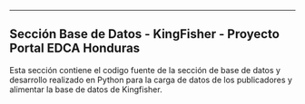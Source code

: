 --------------------------------------------------------------------
Sección Base de Datos - KingFisher - Proyecto Portal EDCA Honduras
--------------------------------------------------------------------
Esta sección contiene el codigo fuente de la sección de base de datos y desarrollo realizado en Python para la carga de datos de los publicadores y alimentar la base de datos de Kingfisher.
